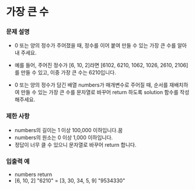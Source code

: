 # 가장 큰 수
### 문제 설명
- 0 또는 양의 정수가 주어졌을 때, 정수를 이어 붙여 만들 수 있는 가장 큰 수를 알아내 주세요.

- 예를 들어, 주어진 정수가 [6, 10, 2]라면 [6102, 6210, 1062, 1026, 2610, 2106]를 만들 수 있고, 이중 가장 큰 수는 6210입니다.

- 0 또는 양의 정수가 담긴 배열 numbers가 매개변수로 주어질 때, 순서를 재배치하여 만들 수 있는 가장 큰 수를 문자열로 바꾸어 return 하도록 solution 함수를 작성해주세요.

### 제한 사항
- numbers의 길이는 1 이상 100,000 이하입니다.꿈
- numbers의 원소는 0 이상 1,000 이하입니다. 
- 정답이 너무 클 수 있으니 문자열로 바꾸어 return 합니다. 

### 입출력 예
- numbers	return
- [6, 10, 2]	"6210"
= [3, 30, 34, 5, 9]	"9534330"